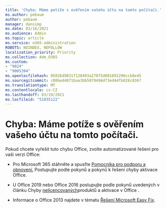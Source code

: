 ```yaml
---
title: 'Chyba: Máme potíže s ověřením vašeho účtu na tomto počítači.'
ms.author: pebaum
author: pebaum
manager: dansimp
ms.date: 03/16/2021
ms.audience: Admin
ms.topic: article
ms.service: o365-administration
ROBOTS: NOINDEX, NOFOLLOW
localization_priority: Priority
ms.collection: Adm_O365
ms.custom:
- "9824"
- "9005394"
ms.openlocfilehash: 05826d9831f128493a27075d001891290ccb8e45
ms.sourcegitcommit: c08bed4071baa3bb5879496df3ed44fb828c8367
ms.translationtype: MT
ms.contentlocale: cs-CZ
ms.lasthandoff: 03/19/2021
ms.locfileid: "51035122"
---
```

# <a name="error-were-having-trouble-verifying-your-account-on-this-computer"></a>Chyba: Máme potíže s ověřením vašeho účtu na tomto počítači.

Pokud chcete vyřešit tuto chybu Office, zvolte automatizované řešení pro vaši verzi Office:

- Pro Microsoft 365 stáhněte a spusťte [Pomocníka pro podporu a obnovení.](https://aka.ms/SaRA-OfficeActivation-Chat) Postupujte podle pokynů a pokynů k řešení chyby aktivace Office.

- U Office 2019 nebo Office 2016 postupujte podle pokynů uvedených v článku Chyby [nelicencovaných](https://support.microsoft.com/office/0d23d3c0-c19c-4b2f-9845-5344fedc4380#bkmk_fixyourself)produktů a aktivace v Office .

- Informace o Office 2013 najdete v tématu [Řešení Microsoft Easy Fix](https://support.microsoft.com/topic/microsoft-easy-fix-solutions-have-been-discontinued-b0f4b5f9-3b5a-bd9e-d75d-d45e2f12e16c).